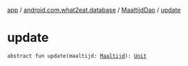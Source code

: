 [app](../../index.md) / [android.com.what2eat.database](../index.md) / [MaaltijdDao](index.md) / [update](./update.md)

# update

`abstract fun update(maaltijd: `[`Maaltijd`](../../android.com.what2eat.model/-maaltijd/index.md)`): `[`Unit`](https://kotlinlang.org/api/latest/jvm/stdlib/kotlin/-unit/index.html)